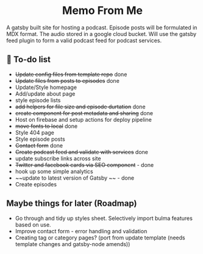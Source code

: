 <h1 align="center">
Memo From Me
</h1>
<p>A gatsby built site for hosting a podcast. Episode posts will be formulated in MDX format. The audio stored in a google cloud bucket. Will use the gatsby feed plugin to form a valid podcast feed for podcast services.</p>

## 🚀 To-do list

- ~~Update config files from template repo~~ done
- ~~Update files from posts to episodes~~ done
- Update/Style homepage
- Add/update about page
- style episode lists
- ~~add helpers for file size and episode durtation~~ done
- ~~create component for post metadata and sharing~~ done
- Host on firebase and setup actions for deploy pipeline
- ~~move fonts to local~~ done
- Style 404 page
- Style episode posts
- ~~Contact form~~ done
- ~~Create podcast feed and validate with services~~ done
- update subscribe links across site
- ~~Twitter and facebook cards via SEO component~~ - done
- hook up some simple analytics
- ~~update to latest version of Gatsby ~~ - done
- Create episodes

## Maybe things for later (Roadmap)

- Go through and tidy up styles sheet. Selectively import bulma features based on use.
- Improve contact form - error handling and validation
- Creating tag or category pages? (port from update template (needs template changes and gatsby-node amends))
